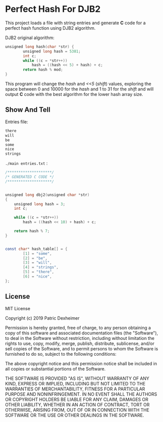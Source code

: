 # Perfect Hash For DJB2

This project loads a file with string entries and generate **C** code for a perfect hash function using DJB2 algorithm.

DJB2 original algorithm:

```d
unsigned long hash(char *str) {
        unsigned long hash = 5381;
        int c;
        while ((c = *str++))
            hash = ((hash << 5) + hash) + c;
        return hash % mod;
}
```

This program will change the *hash* and *<<5* (*shift*) values,
exploring the space between 0 and 10000 for the *hash* and 1 to 31 for the *shift* and will output **C** code with the best algorithm for the lower hash array size.

## Show And Tell

Entries file:
```d
there
will
be
some
nice
strings
```

`./main entries.txt` :

```d
/********************/
/* GENERATED C CODE */
/********************/


unsigned long dbj2(unsigned char *str)
{
    unsigned long hash = 3;
    int c;

    while ((c = *str++))
        hash = ((hash << 10) + hash) + c;

    return hash % 7;
}


const char* hash_table[] = {
        [1] = "some",
        [2] = "be",
        [3] = "will",
        [4] = "strings",
        [5] = "there",
        [6] = "nice",
};
```

## License

MIT License

Copyright (c) 2019 Patric Dexheimer

Permission is hereby granted, free of charge, to any person obtaining a copy
of this software and associated documentation files (the "Software"), to deal
in the Software without restriction, including without limitation the rights
to use, copy, modify, merge, publish, distribute, sublicense, and/or sell
copies of the Software, and to permit persons to whom the Software is
furnished to do so, subject to the following conditions:

The above copyright notice and this permission notice shall be included in all
copies or substantial portions of the Software.

THE SOFTWARE IS PROVIDED "AS IS", WITHOUT WARRANTY OF ANY KIND, EXPRESS OR
IMPLIED, INCLUDING BUT NOT LIMITED TO THE WARRANTIES OF MERCHANTABILITY,
FITNESS FOR A PARTICULAR PURPOSE AND NONINFRINGEMENT. IN NO EVENT SHALL THE
AUTHORS OR COPYRIGHT HOLDERS BE LIABLE FOR ANY CLAIM, DAMAGES OR OTHER
LIABILITY, WHETHER IN AN ACTION OF CONTRACT, TORT OR OTHERWISE, ARISING FROM,
OUT OF OR IN CONNECTION WITH THE SOFTWARE OR THE USE OR OTHER DEALINGS IN THE
SOFTWARE.
